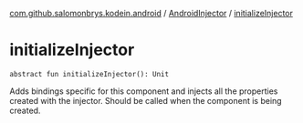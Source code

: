[com.github.salomonbrys.kodein.android](../index.md) / [AndroidInjector](index.md) / [initializeInjector](.)

# initializeInjector

`abstract fun initializeInjector(): Unit`

Adds bindings specific for this component and injects all the properties created with the injector.
Should be called when the component is being created.

